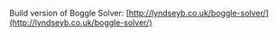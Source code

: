 Build version of Boggle Solver: [http://lyndseyb.co.uk/boggle-solver/](http://lyndseyb.co.uk/boggle-solver/)


